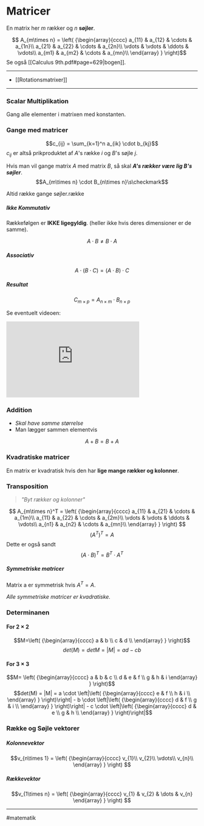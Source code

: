 # Matricer
En matrix her $m$ rækker og $n$ **søjler**.

$$ A_{m\times n} =
\left( {\begin{array}{cccc}
a_{11} & a_{12} & \cdots & a_{1n}\\
a_{21} & a_{22} & \cdots & a_{2n}\\
\vdots & \vdots & \ddots & \vdots\\
a_{m1} & a_{m2} & \cdots & a_{mn}\\
\end{array} } \right)$$
Se også [[Calculus 9th.pdf#page=629|bogen]].

---
- [[Rotationsmatrixer]]


---

### Scalar Multiplikation
Gang alle elementer i matrixen med konstanten.

### Gange med matricer
$$c_{ij} = \sum_{k=1}^n a_{ik} \cdot b_{kj}$$
$c_{ij}$ er altså prikproduktet af $A$'s række $i$ og $B$'s søjle $j$.

Hvis man vil gange matrix $A$ med matrix $B$, så skal ***$A$'s rækker være lig $B$'s søjler***.
$$A_{m\times n} \cdot B_{n\times n}\s\checkmark$$

Altid række gange søjler.række


##### Ikke Kommutativ
Rækkefølgen er **IKKE ligegyldig**. (heller ikke hvis deres dimensioner er de samme).

$$A \cdot B \neq B \cdot A$$
##### Associativ
$$A \cdot (B \cdot C) = (A \cdot B) \cdot C$$

##### Resultat
$$C_{m\times p} = A_{n\times m} \cdot B_{n\times p}$$

Se eventuelt videoen:
<iframe width="350" height="200" src="https://www.youtube.com/embed/vzt9c7iWPxs" title="YouTube video player" frameborder="0" allow="accelerometer; autoplay; clipboard-write; encrypted-media; gyroscope; picture-in-picture" allowfullscreen></iframe>


### Addition
- *Skal have samme størrelse*
- Man lægger sammen elementvis

$$A + B = B + A$$

### Kvadratiske matricer
En matrix er kvadratisk hvis den har **lige mange rækker og kolonner**.

### Transposition
> *"Byt rækker og kolonner"*

$$ A_{m\times n}^T =
\left( {\begin{array}{cccc}
a_{11} & a_{21} & \cdots & a_{1m}\\
a_{11} & a_{22} & \cdots & a_{2m}\\
\vdots & \vdots & \ddots & \vdots\\
a_{n1} & a_{n2} & \cdots & a_{mn}\\
\end{array} } \right) $$
$$\left(A^T\right)^T = A$$
Dette er også sandt
$$(A \cdot B)^{T} = B^{T} \cdot A^{T}$$


##### Symmetriske matricer
Matrix a er symmetrisk hvis $A^T = A$.

*Alle symmetriske matricer er kvadratiske.*

### Determinanen

#### For $2\times 2$
$$M=\left( {\begin{array}{cccc} a & b \\ c & d \\ \end{array} } \right)$$
$$det(M) = detM = |M| = ad-cb$$
#### For $3\times 3$
$$M=
\left( {\begin{array}{cccc}
a & b & c \\
d & e & f \\
g & h & i
\end{array} } \right)$$
$$det(M) = |M| = a \cdot \left|\left( {\begin{array}{cccc} e & f \\ h & i \\ \end{array} } \right)\right| - b \cdot  \left|\left( {\begin{array}{cccc} d & f \\ g & i \\ \end{array} } \right)\right| - c \cdot \left|\left( {\begin{array}{cccc} d & e \\ g & h \\ \end{array} } \right)\right|$$

### Række og Søjle vektorer

##### Kolonnevektor
 $$v_{n\times 1} =
\left( {\begin{array}{cccc}
v_{1}\\
v_{2}\\
\vdots\\
v_{n}\\
\end{array} } \right) $$
##### Rækkevektor
 $$v_{1\times n} =
\left( {\begin{array}{cccc}
v_{1} & v_{2} & \dots & v_{n}
\end{array} } \right) $$

---
#matematik 
